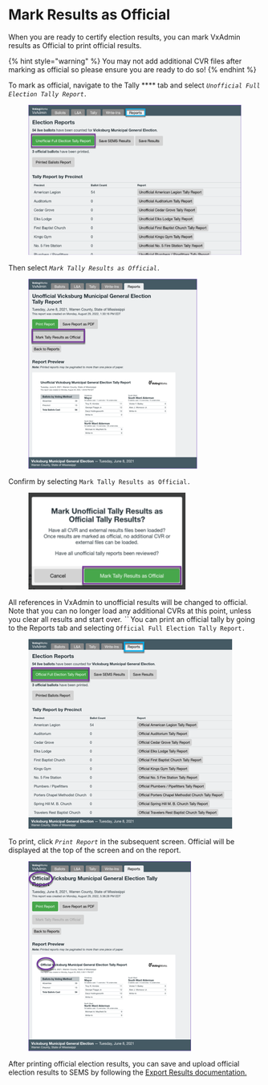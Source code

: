 # Mark Results as Official

When you are ready to certify election results, you can mark VxAdmin results as Official to print official results.&#x20;

{% hint style="warning" %}
You may not add additional CVR files after marking as official so please ensure you are ready to do so!
{% endhint %}

To mark as official, navigate to the Tally **** tab and select _`Unofficial Full Election Tally Report.`_

<figure><img src="../.gitbook/assets/image (138).png" alt=""><figcaption></figcaption></figure>

Then select _`Mark Tally Results as Official.`_

<figure><img src="../.gitbook/assets/image (137).png" alt=""><figcaption></figcaption></figure>

&#x20;Confirm by selecting `Mark Tally Results as Official.`

<figure><img src="../.gitbook/assets/image (49).png" alt=""><figcaption></figcaption></figure>

All references in VxAdmin to unofficial results will be changed to official. Note that you can no longer load any additional CVRs at this point, unless you clear all results and start over. _``_ You can print an official tally by going to the Reports tab and selecting `Official Full Election Tally Report.`

<figure><img src="../.gitbook/assets/image (136).png" alt=""><figcaption></figcaption></figure>

To print, click _`Print Report`_ in the subsequent screen. Official will be displayed at the top of the screen and on the report.

<figure><img src="../.gitbook/assets/image (44).png" alt=""><figcaption></figcaption></figure>

After printing official election results, you can save and upload official election results to SEMS by following the [Export Results documentation.](https://docs.voting.works/vxpaper/election-ops/export-results)
